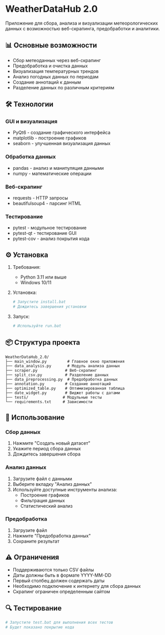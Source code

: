 # WeatherDataHub 2.0

Приложение для сбора, анализа и визуализации метеорологических данных с возможностью веб-скрапинга, предобработки и аналитики.

## 📊 Основные возможности

- Сбор метеоданных через веб-скрапинг
- Предобработка и очистка данных
- Визуализация температурных трендов
- Анализ погодных данных по периодам
- Создание аннотаций к данным
- Разделение данных по различным критериям

## 🛠 Технологии

### GUI и визуализация
- PyQt6 - создание графического интерфейса
- matplotlib - построение графиков
- seaborn - улучшенная визуализация данных

### Обработка данных
- pandas - анализ и манипуляция данными
- numpy - математические операции

### Веб-скрапинг
- requests - HTTP запросы
- beautifulsoup4 - парсинг HTML

### Тестирование
- pytest - модульное тестирование
- pytest-qt - тестирование GUI
- pytest-cov - анализ покрытия кода

## ⚙️ Установка

1. Требования:
   - Python 3.11 или выше
   - Windows 10/11

2. Установка:
   ```bash
   # Запустите install.bat
   # Дождитесь завершения установки
   ```

3. Запуск:
   ```bash
   # Используйте run.bat
   ```

## 📦 Структура проекта

```
WeatherDataHub_2.0/
├── main_window.py         # Главное окно приложения
├── data_analysis.py       # Модуль анализа данных
├── scraper.py            # Веб-скрапинг
├── split_csv.py          # Разделение данных
├── data_preprocessing.py  # Предобработка данных
├── annotation.py         # Создание аннотаций
├── optimized_table.py    # Оптимизированная таблица
├── date_widget.py        # Виджет работы с датами
├── tests/               # Модульные тесты
└── requirements.txt     # Зависимости
```

## 📝 Использование

### Сбор данных
1. Нажмите "Создать новый датасет"
2. Укажите период сбора данных
3. Дождитесь завершения сбора

### Анализ данных
1. Загрузите файл с данными
2. Выберите вкладку "Анализ данных"
3. Используйте доступные инструменты анализа:
   - Построение графиков
   - Фильтрация данных
   - Статистический анализ

### Предобработка
1. Загрузите файл
2. Нажмите "Предобработка данных"
3. Сохраните результат

## ⚠️ Ограничения

- Поддерживаются только CSV файлы
- Даты должны быть в формате YYYY-MM-DD
- Первый столбец должен содержать даты
- Необходимо подключение к интернету для сбора данных
- Скрапинг ограничен определенным сайтом

## 🔍 Тестирование

```bash
# Запустите test.bat для выполнения всех тестов
# Будет показано покрытие кода
```
